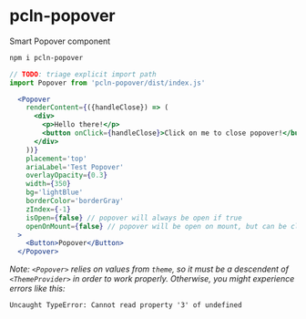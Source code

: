 # pcln-popover

Smart Popover component

```sh
npm i pcln-popover
```

```jsx
// TODO: triage explicit import path
import Popover from 'pcln-popover/dist/index.js'
```

```jsx
  <Popover
    renderContent={({handleClose}) => (
      <div>
        <p>Hello there!</p>
        <button onClick={handleClose}>Click on me to close popover!</button>
      </div>
    ))}
    placement='top'
    ariaLabel='Test Popover'
    overlayOpacity={0.3}
    width={350}
    bg='lightBlue'
    borderColor='borderGray'
    zIndex={-1}
    isOpen={false} // popover will always be open if true
    openOnMount={false} // popover will be open on mount, but can be closed
  >
    <Button>Popover</Button>
  </Popover>
```

_Note: `<Popover>` relies on values from `theme`, so it must be a descendent of `<ThemeProvider>` in order to work properly. Otherwise, you might experience errors like this:_

```
Uncaught TypeError: Cannot read property '3' of undefined
```
